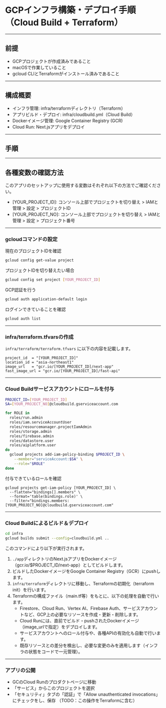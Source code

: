 # GCPインフラ構築・デプロイ手順（Cloud Build + Terraform）

---

## 前提
- GCPプロジェクトが作成済みであること
- macOSで作業していること
- gcloud CLIとTerraformがインストール済みであること

---

## 構成概要
- インフラ管理: infra/terraformディレクトリ（Terraform）
- アプリビルド・デプロイ: infra/cloudbuild.yml（Cloud Build）
- Dockerイメージ管理: Google Container Registry (GCR)
- Cloud Run: Next.jsアプリをデプロイ

---

## 手順

---

## 各種変数の確認方法
このアプリのセットアップに使用する変数はそれぞれ以下の方法でご確認ください。
- [YOUR_PROJECT_ID]: コンソール上部でプロジェクトを切り替え > IAMと管理 > 設定 > プロジェクトID
- [YOUR_PROJECT_NO]: コンソール上部でプロジェクトを切り替え > IAMと管理 > 設定 > プロジェクト番号

---

### gcloudコマンドの設定
現在のプロジェクトIDを確認
```sh
gcloud config get-value project
```
プロジェクトIDを切り替えたい場合
```sh
gcloud config set project [YOUR_PROJECT_ID]
```
GCP認証を行う
```sh
gcloud auth application-default login
```
ログインできていることを確認
```sh
gcloud auth list
```

---

### infra/terraform.tfvarsの作成
`infra/terraform/terraform.tfvars` に以下の内容を記載します。
```hcl
project_id  = "[YOUR_PROJECT_ID]"
location_id = "asia-northeast1"
image_url   = "gcr.io/[YOUR_PROJECT_ID]/next-app"
fast_image_url = "gcr.io/[YOUR_PROJECT_ID]/fast-api"
```

---

### Cloud Buildサービスアカウントにロールを付与
```sh
PROJECT_ID=[YOUR_PROJECT_ID]
SA=[YOUR_PROJECT_NO]@cloudbuild.gserviceaccount.com

for ROLE in
  roles/run.admin
  roles/iam.serviceAccountUser
  roles/resourcemanager.projectIamAdmin
  roles/storage.admin
  roles/firebase.admin
  roles/datastore.user
  roles/aiplatform.user
do
  gcloud projects add-iam-policy-binding $PROJECT_ID \
    --member="serviceAccount:$SA" \
    --role="$ROLE"
done
```
付与できているロールを確認
```
gcloud projects get-iam-policy [YOUR_PROJECT_ID] \
  --flatten="bindings[].members" \
  --format='table(bindings.role)' \
  --filter="bindings.members:[YOUR_PROJECT_NO]@cloudbuild.gserviceaccount.com"
```

---

###  Cloud Buildによるビルド＆デプロイ
```sh
cd infra
gcloud builds submit --config=cloudbuild.yml ..
```
このコマンドにより以下が実行されます。

1. `./app`ディレクトリのNext.jsアプリをDockerイメージ（gcr.io/$PROJECT_ID/next-app）としてビルドします。
2. ビルドしたDockerイメージをGoogle Container Registry（GCR）にpushします。
3. `infra/terraform`ディレクトリに移動し、Terraformの初期化（terraform init）を行います。
4. Terraformの構成ファイル（main.tf等）をもとに、以下の処理を自動で行います。
   - Firestore、Cloud Run、Vertex AI、Firebase Auth、サービスアカウントなど、GCP上の必要なリソースを作成・更新・削除します。
   - Cloud Runには、直前でビルド・pushされたDockerイメージ（image_urlで指定）をデプロイします。
   - サービスアカウントへのロール付与や、各種APIの有効化も自動で行います。
   - 既存リソースとの差分を検出し、必要な変更のみを適用します（インフラの状態をコードで一元管理）。

---

### アプリの公開
- GCのCloud Runのプロダクトページに移動
- 「サービス」からこのプロジェクトを選択
- 「セキュリティ」タブの「認証」で「Allow unauthenticated invocations」にチェックをし、保存
（TODO：この操作をTerraformに含む）
